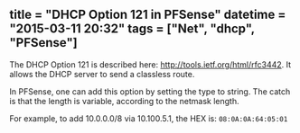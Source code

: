 title = "DHCP Option 121 in PFSense"
datetime = "2015-03-11 20:32"
tags = ["Net", "dhcp", "PFSense"]
------------

The DHCP Option 121 is described here: http://tools.ietf.org/html/rfc3442. It allows the DHCP server to send a classless route.

In PFSense, one can add this option by setting the type to string. The catch is that the length is variable, according to the netmask length.

For example, to add 10.0.0.0/8 via 10.100.5.1, the HEX is: ````08:0A:0A:64:05:01````
